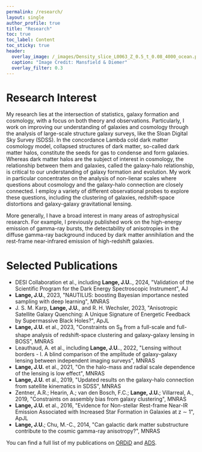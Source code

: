 ```yaml
---
permalink: /research/
layout: single
author_profile: true
title: "Research"
toc: true
toc_label: Content
toc_sticky: true
header:
  overlay_image: /_images/Density_slice_L0063_Z_0.5_t_0.08_4000_ocean.png
  caption: "Image Credit: Mansfield & Diemer"
  overlay_filter: 0.3
---
```


# Research Interest

My research lies at the intersection of statistics, galaxy formation and cosmology, with a focus on both theory and observations. Particularly, I work on improving our understanding of galaxies and cosmology through the analysis of large-scale structure galaxy surveys, like the Sloan Digital Sky Survey (SDSS). In the concordance Lambda cold dark matter cosmology model, collapsed structures of dark matter, so-called dark matter halos, constitute the seeds for gas to condense and form galaxies. Whereas dark matter halos are the subject of interest in cosmology, the relationship between them and galaxies, called the galaxy-halo relationship, is critical to our understanding of galaxy formation and evolution. My work in particular concentrates on the analysis of non-lienar scales where questions about cosmology and the galaxy-halo connection are closely connected. I employ a variety of different observational probes to explore these questions, including the clustering of galaxies, redshift-space distortions and galaxy-galaxy gravitational lensing.

More generally, I have a broad interest in many areas of astrophysical research. For example, I previously published work on the high-energy emission of gamma-ray bursts, the detectability of anisotropies in the diffuse gamma-ray background induced by dark matter annihilation and the rest-frame near-infrared emission of high-redshift galaxies.

# Selected Publications

* DESI Collaboration et al., including __Lange, J.U.__., 2024, "Validation of the Scientific Program for the Dark Energy Spectroscopic Instrument", AJ
* __Lange, J.U.__, 2023, "NAUTILUS: boosting Bayesian importance nested sampling with deep learning", MNRAS
* J. S. M. Karp, __Lange, J.U.__, and R. H. Wechsler, 2023, "Anisotropic Satellite Galaxy Quenching: A Unique Signature of Energetic Feedback by Supermassive Black Holes?", ApJL
* __Lange, J.U.__  et al., 2023, "Constraints on S<sub>8</sub> from a full-scale and full-shape analysis of redshift-space clustering and galaxy-galaxy lensing in BOSS", MNRAS
* Leauthaud, A. et al., including __Lange, J.U.__., 2022, "Lensing without borders - I. A blind comparison of the amplitude of galaxy-galaxy lensing between independent imaging surveys", MNRAS
* __Lange, J.U.__  et al., 2021, "On the halo-mass and radial scale dependence of the lensing is low effect", MNRAS
* __Lange, J.U.__  et al., 2019, "Updated results on the galaxy-halo connection from satellite kinematics in SDSS", MNRAS
* Zentner, A.R.; Hearin, A.; van den Bosch, F.C.; __Lange, J.U.__; Villarreal, A., 2019, "Constraints on assembly bias from galaxy clustering", MNRAS
* __Lange, J.U.__ et al., 2016, "Evidence for Non-stellar Rest-frame Near-IR Emission Associated with Increased Star Formation in Galaxies at z ∼ 1", ApJL
* __Lange, J.U.__; Chu, M.-C., 2014, "Can galactic dark matter substructure contribute to the cosmic gamma-ray anisotropy?", MNRAS

You can find a full list of my publications on  [ORDiD](http://orcid.org/0000-0002-2450-1366) and [ADS](https://ui.adsabs.harvard.edu/#/public-libraries/NYc37mmySA2HdUg5pOzlrA).
